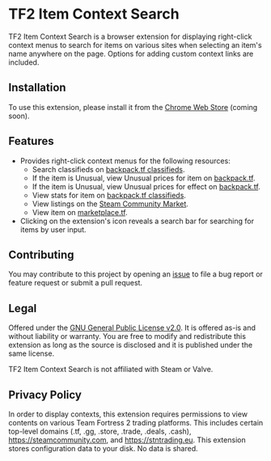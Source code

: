 # TF2 Item Context Search

TF2 Item Context Search is a browser extension for displaying right-click context menus to search for items on various sites when selecting an item's name anywhere on the page. Options for adding custom context links are included.

## Installation

To use this extension, please install it from the [Chrome Web Store](https://chrome.google.com/webstore) (coming soon).

## Features

-   Provides right-click context menus for the following resources:
    -   Search classifieds on [backpack.tf classifieds](https://backpack.tf/classifieds).
    -   If the item is Unusual, view Unusual prices for item on [backpack.tf](https://backpack.tf/unusuals).
    -   If the item is Unusual, view Unusual prices for effect on [backpack.tf](https://backpack.tf/effects).
    -   View stats for item on [backpack.tf classifieds](https://backpack.tf/stats).
    -   View listings on the [Steam Community Market](https://steamcommunity.com/market).
    -   View item on [marketplace.tf](https://marketplace.tf).
-   Clicking on the extension's icon reveals a search bar for searching for items by user input.

## Contributing

You may contribute to this project by opening an [issue](issues) to file a bug report or feature request or submit a pull request.

## Legal

Offered under the [GNU General Public License v2.0](LICENSE). It is offered as-is and without liability or warranty. You are free to modify and redistribute this extension as long as the source is disclosed and it is published under the same license.

TF2 Item Context Search is not affiliated with Steam or Valve.

## Privacy Policy

In order to display contexts, this extension requires permissions to view contents on various Team Fortress 2 trading platforms. This includes certain top-level domains (.tf, .gg, .store, .trade, .deals, .cash), <https://steamcommunity.com>, and <https://stntrading.eu>. This extension stores configuration data to your disk. No data is shared.

